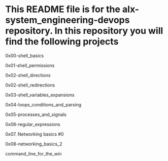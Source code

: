 # This README file is for the alx-system_engineering-devops repository. In this repository you will find the following projects

0x00-shell_basics

0x01-shell_permissions

0x02-shell_directions

0x02-shell_redirections

0x03-shell_variables_expansions

0x04-loops_conditions_and_parsing

0x05-processes_and_signals

0x06-regular_expressions

0x07. Networking basics #0

0x08-networking_basics_2

command_line_for_the_win
